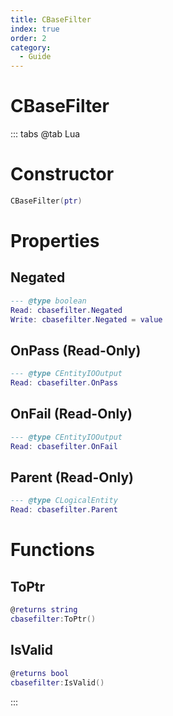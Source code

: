 ```yaml
---
title: CBaseFilter
index: true
order: 2
category:
  - Guide
---
```


# CBaseFilter

::: tabs
@tab Lua
# Constructor
```lua
CBaseFilter(ptr)
```
# Properties
## Negated 
```lua
--- @type boolean
Read: cbasefilter.Negated
Write: cbasefilter.Negated = value
```
## OnPass (Read-Only)
```lua
--- @type CEntityIOOutput
Read: cbasefilter.OnPass
```
## OnFail (Read-Only)
```lua
--- @type CEntityIOOutput
Read: cbasefilter.OnFail
```
## Parent (Read-Only)
```lua
--- @type CLogicalEntity
Read: cbasefilter.Parent
```
# Functions
## ToPtr
```lua
@returns string
cbasefilter:ToPtr()
```
## IsValid
```lua
@returns bool
cbasefilter:IsValid()
```

:::